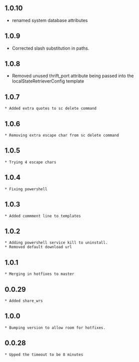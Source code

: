 ## 1.0.10
  * renamed system database attributes

## 1.0.9
  * Corrected slash substitution in paths.

## 1.0.8
  * Removed unused thrift_port attribute being passed into the localStateRetrieverConfig template

## 1.0.7
	* Added extra quotes to sc delete command

## 1.0.6
	* Removing extra escape char from sc delete command

## 1.0.5
	* Trying 4 escape chars

## 1.0.4
	* Fixing powershell

## 1.0.3
	* Added commment line to templates

## 1.0.2
	* Adding powershell service kill to uninstall.
	* Removed default download url

## 1.0.1
	* Merging in hotfixes to master

## 0.0.29
	* Added share_wrs

## 1.0.0
	* Bumping version to allow room for hotfixes.

## 0.0.28
	* Upped the timeout to be 8 minutes

